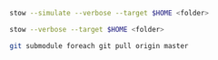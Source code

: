 ```sh
stow --simulate --verbose --target $HOME <folder>
```

```sh
stow --verbose --target $HOME <folder>
```

```sh
git submodule foreach git pull origin master
```
